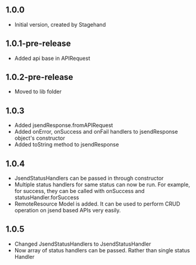 ## 1.0.0

- Initial version, created by Stagehand

## 1.0.1-pre-release

- Added api base in APIRequest

## 1.0.2-pre-release

- Moved to lib folder

## 1.0.3

- Added jsendResponse.fromAPIRequest
- Added onError, onSuccess and onFail handlers to jsendResponse object's constructor
- Added toString method to jsendResponse

## 1.0.4

- JsendStatusHandlers can be passed in through constructor
- Multiple status handlers for same status can now be run. For example, for success, they can be called with onSuccess and statusHandler.forSuccess
- RemoteResource Model is added. It can be used to perform CRUD operation on jsend based APIs very easily.

## 1.0.5
- Changed JsendStatusHandlers to JsendStatusHandler
- Now array of status handlers can be passed. Rather than single status Handler